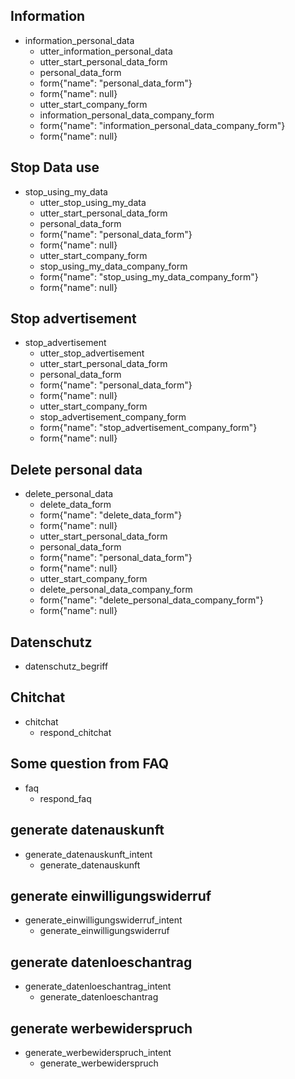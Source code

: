 ## Information
* information_personal_data
  - utter_information_personal_data
  - utter_start_personal_data_form
  - personal_data_form                   
  - form{"name": "personal_data_form"}   
  - form{"name": null}    
  - utter_start_company_form
  - information_personal_data_company_form                   
  - form{"name": "information_personal_data_company_form"}   
  - form{"name": null}     

## Stop Data use
* stop_using_my_data
  - utter_stop_using_my_data
  - utter_start_personal_data_form
  - personal_data_form                   
  - form{"name": "personal_data_form"}   
  - form{"name": null}    
  - utter_start_company_form
  - stop_using_my_data_company_form                   
  - form{"name": "stop_using_my_data_company_form"}   
  - form{"name": null}

## Stop advertisement
* stop_advertisement
  - utter_stop_advertisement
  - utter_start_personal_data_form
  - personal_data_form                   
  - form{"name": "personal_data_form"}   
  - form{"name": null}    
  - utter_start_company_form
  - stop_advertisement_company_form                   
  - form{"name": "stop_advertisement_company_form"}   
  - form{"name": null}
  
## Delete personal data
* delete_personal_data
  - delete_data_form                  
  - form{"name": "delete_data_form"}   
  - form{"name": null}    
  - utter_start_personal_data_form
  - personal_data_form                   
  - form{"name": "personal_data_form"}   
  - form{"name": null}   
  - utter_start_company_form
  - delete_personal_data_company_form                   
  - form{"name": "delete_personal_data_company_form"}   
  - form{"name": null}

## Datenschutz
* datenschutz_begriff

## Chitchat
  * chitchat
    - respond_chitchat

## Some question from FAQ
  * faq
    - respond_faq

## generate datenauskunft
  * generate_datenauskunft_intent
    - generate_datenauskunft

## generate einwilligungswiderruf
  * generate_einwilligungswiderruf_intent
    - generate_einwilligungswiderruf

## generate datenloeschantrag
  * generate_datenloeschantrag_intent
    - generate_datenloeschantrag

## generate werbewiderspruch
  * generate_werbewiderspruch_intent
    - generate_werbewiderspruch

<!-- ## Nutzerdaten
* name
  - utter_ask_name
* email
  - utter_ask_email
* kundennummer
  - utter_ask_kundennummer
* anschrift
  - utter_ask_anschrift
* plz
  - utter_ask_plz
* stadt
  - utter_ask_stadt
* land
  - utter_ask_land -->
